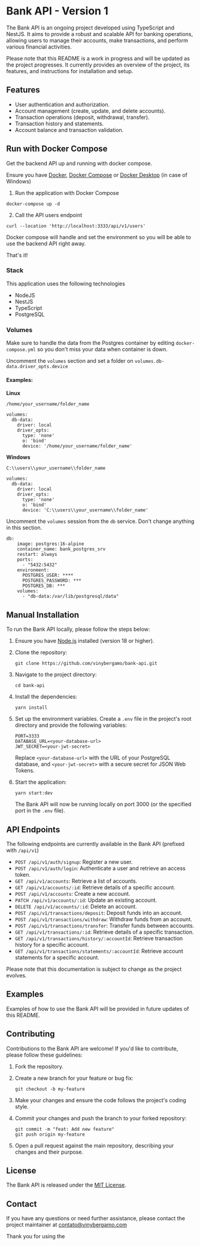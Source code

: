# Bank API - Version 1

The Bank API is an ongoing project developed using TypeScript and NestJS. It aims to provide a robust and scalable API for banking operations, allowing users to manage their accounts, make transactions, and perform various financial activities.

Please note that this README is a work in progress and will be updated as the project progresses. It currently provides an overview of the project, its features, and instructions for installation and setup.

## Features

- User authentication and authorization.
- Account management (create, update, and delete accounts).
- Transaction operations (deposit, withdrawal, transfer).
- Transaction history and statements.
- Account balance and transaction validation.

## Run with Docker Compose
Get the backend API up and running with docker compose.


Ensure you have [Docker](https://docs.docker.com/engine/install/), [Docker Compose](https://docs.docker.com/compose/install/) or [Docker Desktop](https://docs.docker.com/desktop/) (in case of Windows) 

1. Run the application with Docker Compose
```
docker-compose up -d
```

2. Call the API users endpoint 
```
curl --location 'http://localhost:3333/api/v1/users'
```

Docker compose will handle and set the environment so you will be able to use the backend API right away.

That's it!

### Stack
This application uses the following technologies
- NodeJS
- NestJS
- TypeScript
- PostgreSQL 

### Volumes
Make sure to handle the data from the Postgres container by editing ``docker-compose.yml`` so you don't miss your data when container is down.  

Uncomment the ``volumes`` section and set a folder on ``volumes.db-data.driver_opts.device``

#### Examples:

**Linux** 

``/home/your_username/folder_name``

```
volumes:
  db-data:
    driver: local
    driver_opts:
      type: 'none'
      o: 'bind'
      device: '/home/your_username/folder_name'                                             
```


**Windows** 

``C:\\users\\your_username\\folder_name``
```
volumes:
  db-data:
    driver: local
    driver_opts:
      type: 'none'
      o: 'bind'
      device: 'C:\\users\\your_username\\folder_name'                                            
```

Uncomment the ``volumes`` session from the ``db`` service. Don't change anything in this section.

```
db:
    image: postgres:16-alpine
    container_name: bank_postgres_srv
    restart: always
    ports:
      - "5432:5432"
    environment:
      POSTGRES_USER: ****
      POSTGRES_PASSWORD: ***
      POSTGRES_DB: ***
    volumes:
      - "db-data:/var/lib/postgresql/data"
```


## Manual Installation

To run the Bank API locally, please follow the steps below:

1. Ensure you have [Node.js](https://nodejs.org) installed (version 18 or higher).

2. Clone the repository:

   ```
   git clone https://github.com/vinybergamo/bank-api.git
   ```

3. Navigate to the project directory:

   ```
   cd bank-api
   ```

4. Install the dependencies:

   ```
   yarn install
   ```

5. Set up the environment variables. Create a `.env` file in the project's root directory and provide the following variables:

   ```
   PORT=3333
   DATABASE_URL=<your-database-url>
   JWT_SECRET=<your-jwt-secret>
   ```

   Replace `<your-database-url>` with the URL of your PostgreSQL database, and `<your-jwt-secret>` with a secure secret for JSON Web Tokens.

6. Start the application:

   ```
   yarn start:dev
   ```

   The Bank API will now be running locally on port 3000 (or the specified port in the `.env` file).

## API Endpoints

The following endpoints are currently available in the Bank API (prefixed with `/api/v1`)

- `POST /api/v1/auth/signup`: Register a new user.
- `POST /api/v1/auth/login`: Authenticate a user and retrieve an access token.
- `GET /api/v1/accounts`: Retrieve a list of accounts.
- `GET /api/v1/accounts/:id`: Retrieve details of a specific account.
- `POST /api/v1/accounts`: Create a new account.
- `PATCH /api/v1/accounts/:id`: Update an existing account.
- `DELETE /api/v1/accounts/:id`: Delete an account.
- `POST /api/v1/transactions/deposit`: Deposit funds into an account.
- `POST /api/v1/transactions/withdraw`: Withdraw funds from an account.
- `POST /api/v1/transactions/transfer`: Transfer funds between accounts.
- `GET /api/v1/transactions/:id`: Retrieve details of a specific transaction.
- `GET /api/v1/transactions/history/:accountId`: Retrieve transaction history for a specific account.
- `GET /api/v1/transactions/statements/:accountId`: Retrieve account statements for a specific account.

Please note that this documentation is subject to change as the project evolves.

## Examples

Examples of how to use the Bank API will be provided in future updates of this README.

## Contributing

Contributions to the Bank API are welcome! If you'd like to contribute, please follow these guidelines:

1. Fork the repository.

2. Create a new branch for your feature or bug fix:

   ```
   git checkout -b my-feature
   ```

3. Make your changes and ensure the code follows the project's coding style.

4. Commit your changes and push the branch to your forked repository:

   ```
   git commit -m "feat: Add new feature"
   git push origin my-feature
   ```

5. Open a pull request against the main repository, describing your changes and their purpose.

## License

The Bank API is released under the [MIT License](LICENSE).

## Contact

If you have any questions or need further assistance, please contact the project maintainer at [contato@vinybergamo.com](mailto:contato@vinybergamo.com)

Thank you for using the
